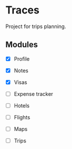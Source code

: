 # Traces

Project for trips planning. 

## Modules

 - [x] Profile
 - [x] Notes
 - [x] Visas
 - [ ] Expense tracker
 - [ ] Hotels
 - [ ] Flights
 - [ ] Maps
 - [ ] Trips


